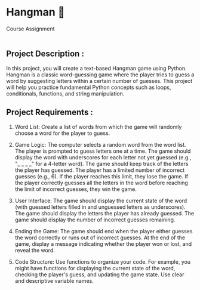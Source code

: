 # Hangman 🤯
Course Assignment
</br>
</br>

## Project Description :
In this project, you will create a text-based Hangman game using Python.
Hangman is a classic word-guessing game where the player tries to guess a word
by suggesting letters within a certain number of guesses. This project will help
you practice fundamental Python concepts such as loops, conditionals, functions,
and string manipulation.

## Project Requirements :
1. Word List:
Create a list of words from which the game will randomly choose a word
for the player to guess.

2. Game Logic:
The computer selects a random word from the word list.
The player is prompted to guess letters one at a time.
The game should display the word with underscores for each letter not yet
guessed (e.g., "_ _ _ _" for a 4-letter word).
The game should keep track of the letters the player has guessed.
The player has a limited number of incorrect guesses (e.g., 6). If the player
reaches this limit, they lose the game.
If the player correctly guesses all the letters in the word before reaching
the limit of incorrect guesses, they win the game.

3. User Interface:
The game should display the current state of the word (with guessed
letters filled in and unguessed letters as underscores).
The game should display the letters the player has already guessed.
The game should display the number of incorrect guesses remaining.

4. Ending the Game:
The game should end when the player either guesses the word correctly
or runs out of incorrect guesses.
At the end of the game, display a message indicating whether the player
won or lost, and reveal the word.

5. Code Structure:
Use functions to organize your code. For example, you might have
functions for displaying the current state of the word, checking the
player's guess, and updating the game state.
Use clear and descriptive variable names.
